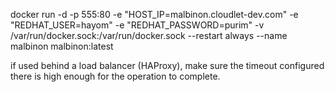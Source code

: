 docker run -d -p 555:80 -e "HOST_IP=malbinon.cloudlet-dev.com" -e "REDHAT_USER=hayom" -e "REDHAT_PASSWORD=purim" -v /var/run/docker.sock:/var/run/docker.sock --restart always --name malbinon malbinon:latest

if used behind a load balancer (HAProxy), make sure the timeout configured there is high enough for the operation to complete.
